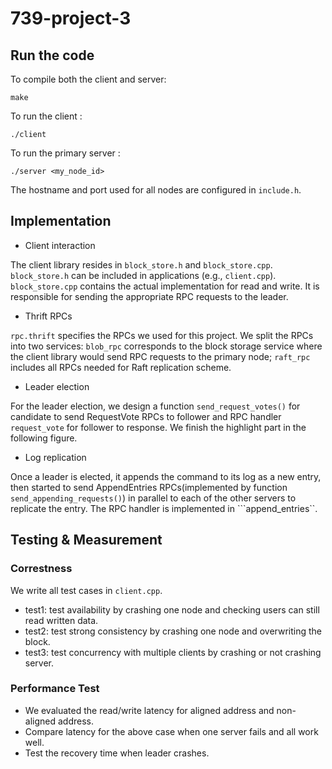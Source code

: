# 739-project-3
## Run the code
To compile both the client and server:
```
make
```
To run the client :    
```
./client
```
To run the primary server :   
```
./server <my_node_id>
```
The hostname and port used for all nodes are configured in `include.h`. 

## Implementation
* Client interaction

The client library resides in `block_store.h` and `block_store.cpp`. `block_store.h` can be included in applications (e.g., `client.cpp`). `block_store.cpp` contains the actual implementation for read and write. It is responsible  for sending the appropriate RPC requests to the leader. 

* Thrift RPCs

`rpc.thrift` specifies the RPCs we used for this project. We split the RPCs into two services: `blob_rpc` corresponds to the block storage service where the client library would send RPC requests to the primary node; `raft_rpc` includes all RPCs needed for Raft replication scheme. 

* Leader election 

For the leader election, we design a function ```send_request_votes()``` for candidate to send RequestVote RPCs to follower and RPC handler ```request_vote``` for follower to response. We finish the highlight part in the following figure.

* Log replication

Once a leader is elected, it appends the command to its log as a new entry, then started to send AppendEntries RPCs(implemented by function ```send_appending_requests()```) in parallel to each of the other servers to replicate the entry. The RPC handler is implemented in ```append_entries``.

## Testing & Measurement

### Correstness
We write all test cases in `client.cpp`.
- test1: test availability by crashing one node and checking users can still read written data.
- test2: test strong consistency by crashing one node and overwriting the block.
- test3: test concurrency with multiple clients by crashing or not crashing server.
### Performance Test
* We evaluated the read/write latency for aligned address and non-aligned address.
* Compare latency for the above case when one server fails and all work well.
* Test the recovery time when leader crashes.